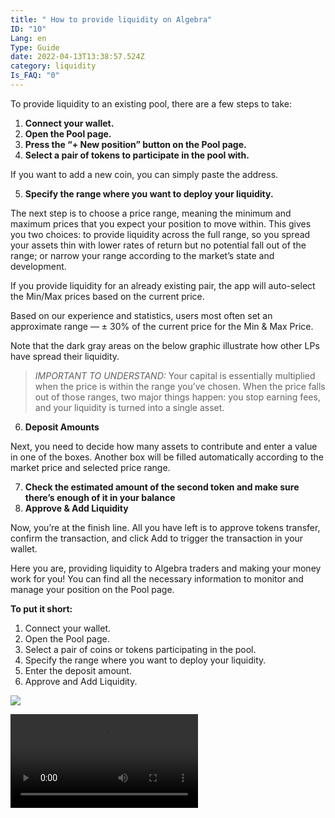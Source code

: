 ```yaml
---
title: " How to provide liquidity on Algebra"
ID: "10"
Lang: en
Type: Guide
date: 2022-04-13T13:38:57.524Z
category: liquidity
Is_FAQ: "0"
---
```

To provide liquidity to an existing pool, there are a few steps to take:

1. **Connect your wallet.**
2. **Open the Pool page.**
3. **Press the “+ New position” button on the Pool page.**
4. **Select a pair of tokens to participate in the pool with.**

If you want to add a new coin, you can simply paste the address.

5. **Specify the range where you want to deploy your liquidity.**

The next step is to choose a price range, meaning the minimum and maximum prices that you expect your position to move within. This gives you two choices: to provide liquidity across the full range, so you spread your assets thin with lower rates of return but no potential fall out of the range; or narrow your range according to the market’s state and development.

If you provide liquidity for an already existing pair, the app will auto-select the Min/Max prices based on the current price.

Based on our experience and statistics, users most often set an approximate range — ± 30% of the current price for the Min & Max Price.

Note that the dark gray areas on the below graphic illustrate how other LPs have spread their liquidity.

> *IMPORTANT TO UNDERSTAND:* Your capital is essentially multiplied when the price is within the range you’ve chosen. When the price falls out of those ranges, two major things happen: you stop earning fees, and your liquidity is turned into a single asset.

6. **Deposit Amounts**

Next, you need to decide how many assets to contribute and enter a value in one of the boxes. Another box will be filled automatically according to the market price and selected price range.

7. **Check the estimated amount of the second token and make sure there’s enough of it in your balance**
8. **Approve & Add Liquidity**

Now, you’re at the finish line. All you have left is to approve tokens transfer, confirm the transaction, and click Add to trigger the transaction in your wallet.

Here you are, providing liquidity to Algebra traders and making your money work for you! You can find all the necessary information to monitor and manage your position on the Pool page.

**To put it short:**

1. Connect your wallet.
2. Open the Pool page.
3. Select a pair of coins or tokens participating in the pool.
4. Specify the range where you want to deploy your liquidity.
5. Enter the deposit amount.
6. Approve and Add Liquidity.

![](/assets/ph.png)

<video autoplay src="/assets/videos/swap/click swap SWAP.mp4"></video>